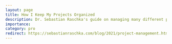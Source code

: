 ```yaml
---
layout: page
title: How I Keep My Projects Organized
description: Dr. Sebastian Raschka's guide on managing many different projects
importance:
category: pro
redirect: https://sebastianraschka.com/blog/2021/project-management.html
---
```

